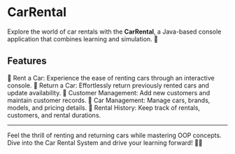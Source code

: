 # CarRental

Explore the world of car rentals with the **CarRental**, a Java-based console application that combines learning and simulation. 🌟

## Features

🚀 Rent a Car: Experience the ease of renting cars through an interactive console.
🔁 Return a Car: Effortlessly return previously rented cars and update availability.
👥 Customer Management: Add new customers and maintain customer records.
🚗 Car Management: Manage cars, brands, models, and pricing details.
📝 Rental History: Keep track of rentals, customers, and rental durations.

---

Feel the thrill of renting and returning cars while mastering OOP concepts. Dive into the Car Rental System and drive your learning forward! 🚗💨
